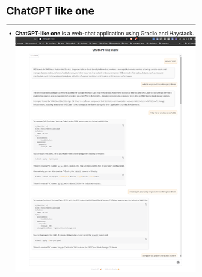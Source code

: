 # ChatGPT like one
<hr>

- **ChatGPT-like one** is a web-chat application using Gradio and Haystack.
  ![](./assets/01.png)